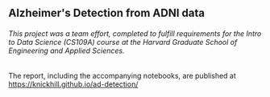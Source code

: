 
## Alzheimer's Detection from ADNI data
###### This project was a team effort, completed to fulfill requirements for the Intro to Data Science (CS109A) course at the Harvard Graduate School of Engineering and Applied Sciences.

The report, including the accompanying notebooks, are published at <https://knickhill.github.io/ad-detection/>
